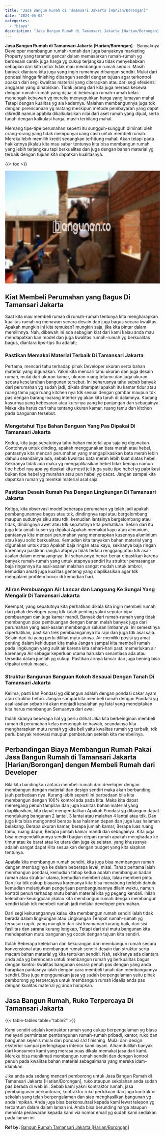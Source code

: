 ```yaml
---
title: "Jasa Bangun Rumah di Tamansari Jakarta [Harian/Borongan]"
date: "2024-06-02"
categories: 
  - "biaya"
description: "Jasa Bangun Rumah di Tamansari Jakarta [Harian/Borongan]. Jika anda ada sedang mencari pemborong untuk Jasa Bangun Rumah di Tamansari Jakarta [Harian/Borong..."
---
```


**Jasa Bangun Rumah di Tamansari Jakarta \[Harian/Borongan\]** – Banyaknya Developer membangun rumah-rumah dan juga banyaknya marketing Property yang teramat gencar dalam memasarkan rumah-rumah yg berdesain cantik juga harga yg cukup terjangkau tidak menyebabkan sebagian dari kita untuk tidak mau membangun rumah sendiri. Masih banyak diantara kita juga yang ingin rumahnya dibangun sendiri. Mulai dari pondasi hingga finishing dibangun sendiri dengan tujuan agar terkontrol apakah dari segi kwalitas material yang diterapkan atau dari segi efesiensi anggaran yang dihabiskan. Tidak jarang dari kita juga merasa kecewa dengan rumah-rumah yang dijual di beberapa rumah-rumah kelas menengah kebawah yg mereka menyuguhkan harga yang lumayan mahal Tetapi dengan kualitas yg ala kadarnya. Malahan membangunnya juga tdk dengan perencanaan yg matang meskipun metode pembayaran yang dapat dikredit namun apabila dikalkulasikan nilai dari aset rumah yang dijual, serta tanah dengan kalkulasi harga, masih terbilang mahal.

Memang tipe-tipe perumahan seperti itu sungguh-sungguh diminati oleh orang-orang yang tidak mempunyai uang cash untuk membeli rumah. Mereka lebih memilih kredit sedangkan terhitung mahal. Akan tetapi pada hakikatnya jikalau kita mau sabar tentunya kita bisa membangun rumah yang lebih terjangkau tapi berkualitas dan juga dengan bahan material yg terbaik dengan tujuan kita dapatkan kualitasnya.

{{< toc >}}

![Jasa Bangun Rumah di Tamansari Jakarta [Harian/Borongan]](/images/borong-bangunan-36.png)

## Kiat Membeli Perumahan yang Bagus Di Tamansari Jakarta

Saat kita mau membeli rumah di rumah-rumah tentunya kita mengharapkan kualitas rumah yg menawan secara desain dan juga bagus secara kwalitas. Apakah mungkin ini kita temukan? mungkin saja, jika kita pintar dalam memilihnya. Nah, dibawah ini ada sebagian kiat dari kami kalau anda mau mendapatkan kan model dan juga kwalitas rumah-rumah yg berkualitas bagus, diantara tips-tips Itu adalah;

### Pastikan Memakai Material Terbaik Di Tamansari Jakarta

Pertama, mencari tahu terhadap pihak Developer ukuran serta bahan material yang digunakan. Yakni kita mencari tahu ukuran dan juga desain rumah, mulai dari ukuran kamar, ukuran ruang tetamu dan juga ukuran secara keseluruhan bangunan tersebut. Ini seharusnya tahu sebab banyak dari perumahan yg sudah jadi, dikala ditempati apakah itu kamar tidur atau ruang tamu juga ruang kitchen nya tdk sesuai dengan gambar maupun tdk pas dengan barang-barang interior yg akan kita taruh di dalamnya. Kadang kasurnya yang kebesaran atau kursinya yang ke panjangan dan sebagainya. Maka kita harus cari tahu tentang ukuran kamar, ruang tamu dan kitchen pada bangunan tersebut.

### Mengetahui Tipe Bahan Banguan Yang Pas Dipakai Di Tamansari Jakarta

Kedua, kita juga sepatutnya tahu bahan material apa saja yg digunakan. Contohnya untuk dinding, apakah menggunakan bata merah atau hebel, pantasnya kita mencari perumahan yang mengaplikasikan bata merah lebih dahulu seandainya ada, sebab kwalitas bata merah lebih kuat diatas hebel. Sekiranya tidak ada maka yg mengaplikasikan hebel tidak kenapa namun tipe hebel nya apa yg dipakai kita mesti jeli juga yaitu tipe hebel yg pabrikasi bukan tipe hebel yg murahan atau pun hebel yg cacat. Jangan sampai kita dapatkan rumah yg memkai material asal saja.

### Pastikan Desain Rumah Pas Dengan Lingkungan Di Tamansari Jakarta

Ketiga, kita observasi model beberapa perumahan yg telah jadi apakah pembangunannya bagus atau tdk, dindingnya rapi atau bergelombang maupun sudutnya siku atau tdk, kemudian lantainya bergelombang atau tidak, dindingnya awet atau tdk sepatutnya kita perhatikan. Selain dari itu juga kita amati kusen yg dipakai Apakah memakai kayu atau almunium, pantasnya kita mencari perumahan yang menerapkan kusennya aluminium atau kayu solid berkualitas. Kemudian kita tanyakan bahan material yang digunakan untuk atap Apakah baja ringan atau kayu, sekiranya baja ringan karenanya pastikan rangka atapnya tidak terlalu renggang atau tdk asal-asalan dalam memasangnya. Ini seharusnya benar-benar dipastikan karena banyak rumah-rumah yang untuk atapnya sendiri itu struktur pemasangan baja ringannya itu asal-asalan malahan sangat mudah untuk ambrol, kemudian amati juga kualitas genteng yang diaplikasikan agar tdk mengalami problem bocor di kemudian hari.

### Aliran Pembuangan Air Lancar dan Langsung Ke Sungai Yang Mengalir Di Tamansari Jakarta

Keempat, yang sepatutnya kita perhatikan dikala kita ingin membeli rumah dari pihak developer yang tdk kalah penting yakni seputar pipa pembuangan dan juga kamar mandi. Banyak dari rumah-rumah yang tidak membangun pipa pembuangan dengan benar, malah banyak juga dari perumahan yang asal-asalan membangun saluran limbahnya. Ini semestinya diperhatikan, pastikan trek pembuangannya itu rapi dan juga tdk asal saja. Selain dari itu yang perlu dilihat mutu airnya. Air memiliki posisi yg amat penting dalam kehidupan kita maka Jangan sampai kita membeli rumah pada lingkungan yang sulit air karena kita sehari-hari pasti memerlukan air karenanya Air sebagai keperluan utama haruslah senantiasa ada atau tersedia dalam jumlah yg cukup. Pastikan airnya lancar dan juga bening bisa dipakai untuk masak.

### Struktur Bangunan Banguan Kokoh Sesauai Dengan Tanah Di Tamansari Jakarta

Kelima, pasti kan Pondasi yg dibangun adalah dengan pondasi cakar ayam atau struktur beton. Jangan sampai kita membeli rumah dengan Pondasi yg asal-asalan sebab ini akan menjadi kesalahan yg fatal yang menciptakan kita harus membangun Semuanya dari awal.

Itulah kiranya beberapa hal yg perlu dilihat Jika kita berkeinginan membeli rumah di perumahan kelas menengah ke bawah, seandainya kita mengharapkan mutu rumah yg kita beli yaitu kwalitas rumah yg terbaik, tdk perlu banyak renovasi maupun pembetulan setelah kita membelinya.

## Perbandingan Biaya Membangun Rumah Pakai Jasa Bangun Rumah di Tamansari Jakarta \[Harian/Borongan\] dengen Membeli Rumah dari Developer

Bila kita bandingkan antara membeli rumah dari developer dengan membangun dengan material dan design sendiri maka akan berbanding jauh perbedaan nya. Kurang lebih seperti ini perbedaan bila kita membangun dengan 100% kontrol ada pada kita. Maka kita dapat memegang penuh tampilan dan juga kualitas bahan material yang diaplikasikan, kita dapat mengendalikan Apakah Pondasi yg dibangun dapat mendukung bangunan 2 lantai, 3 lantai atau malahan 4 lantai atau tdk. Dan juga kita bisa mengontrol berapa luas halaman depan dan juga luas halaman belakang. Berapa ukuran kamar, berapa jumlah kamar, Berapa luas ruang tamu, ruang dapur, Berapa jumlah kamar mandi dan sebagainya. Kita juga bisa mengendalikannya sendiri bagian depan rumah apakah menghadap ke timur atau ke barat atau ke utara dan juga ke selatan. yang khususnya adalah sangat dapat Kita sesuaikan dengan budget yang kita siapkan tentunya.

Apabila kita membangun rumah sendiri, kita juga bisa membangun rumah dengan membaginya ke dalam beberapa level, misal. Tahap pertama ialah membangun pondasi, kemudian tahap kedua adalah membangun badan rumah atau struktur utama, kemudian memberi atap, lalau memberi pintu. Dan jika tdk cukup biayanya karenanya kita bisa menabung terlebih dahulu kemudian melanjutkan pengerjaan pembangunannya dilain waktu, namun kontrol penuh terhadap mutu bahan material kita yg pegang kendali. Inilah kelebihan-keunggulan jikalau kita membangun rumah dengan membangun sendiri ialah tdk membeli rumah jadi melalui developer perumahan.

Dari segi kekurangannya kalau kita membangun rumah sendiri ialah tidak berada dalam lingkungan atau Lingkungan Tempat rumah-rumah yg tersusun rapih. yang mungkin dari sisi keamanan kurang baik, dari sisi fasilitas dan sarana kurang lengkap, Tetapi dari sisi mutu bangunan kita mendapatkan mutu bangunan yg cocok dengan tujuan kita sendiri.

Itulah Beberapa kelebihan dan kekurangan dari membangun rumah secara konvensional atau membangun rumah sendiri desain dan struktur serta macam bahan material yg kita tentukan sendiri. Nah, sekiranya ada diantara anda ada yg berencana untuk membangun rumah yg berkualitas bagus dengan kontrol kwalitas bangunan secara penuh pas dengan yang anda harapkan pantasnya ialah dengan cara membeli tanah dan membangunnya sendiri. Bisa juga menggunakan jasa yg sudah berpengalaman yaitu pihak pemborong yg terpercaya untuk membangun rumah idealis anda pas dengan kualitas material yg anda harapkan.

## Jasa Bangun Rumah, Ruko Terpercaya Di Tamansari Jakarta

{{< table-tables table="table2" >}}

Kami sendiri adalah kontraktor rumah yang cukup berpengalaman yg biasa melayani permintaan pembangunan rumah-rumah pribadi, kantor, ruko dan bangunan sejenis mulai dari pondasi s/d finishing. Mulai dari design eksterior sampai perlengkapan interior kami layani. Alhamdulillah banyak dari konsumen kami yang merasa puas dikala memakai jasa dari kami. Mereka bisa menikmati membangun rumah sendiri dan dengan kontrol penuh pada kwalitas bahan material sebagaimana yang mereka idam-idamkan.

Jika anda ada sedang mencari pemborong untuk Jasa Bangun Rumah di Tamansari Jakarta \[Harian/Borongan\], ruko ataupun sekolahan anda sudah pas berada di web ini. Sebab kami yakni kontraktor rumah, jasa pembangunan perkantoran, kontraktor ruko pertokoan dan juga kontraktor sekolah yang telah berpengalaman dan siap menghasilkan bangunan yg anda impikan. Anda juga bisa berkonsultasi kepada kami lewat telepon yg tercantum dalam dalam laman ini. Anda bisa berunding harga ataupun meminta penawaran kepada kami via nomor email yg sudah kami sediakan pada laman ini.

**Ref by:** [Bangun Rumah Tamansari Jakarta [Harian/Borongan]](https://id.wikipedia.org/wiki/Bangun)
